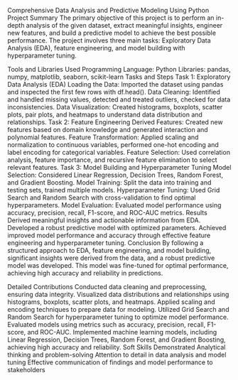 Comprehensive Data Analysis and Predictive Modeling Using Python
Project Summary
The primary objective of this project is to perform an in-depth analysis of the given dataset, extract meaningful insights, engineer new features, and build a predictive model to achieve the best possible performance. The project involves three main tasks: Exploratory Data Analysis (EDA), feature engineering, and model building with hyperparameter tuning.

Tools and Libraries Used
Programming Language: Python
Libraries: pandas, numpy, matplotlib, seaborn, scikit-learn
Tasks and Steps
Task 1: Exploratory Data Analysis (EDA)
Loading the Data: Imported the dataset using pandas and inspected the first few rows with df.head().
Data Cleaning: Identified and handled missing values, detected and treated outliers, checked for data inconsistencies.
Data Visualization: Created histograms, boxplots, scatter plots, pair plots, and heatmaps to understand data distribution and relationships.
Task 2: Feature Engineering
Derived Features: Created new features based on domain knowledge and generated interaction and polynomial features.
Feature Transformation: Applied scaling and normalization to continuous variables, performed one-hot encoding and label encoding for categorical variables.
Feature Selection: Used correlation analysis, feature importance, and recursive feature elimination to select relevant features.
Task 3: Model Building and Hyperparameter Tuning
Model Selection: Considered Linear Regression, Decision Trees, Random Forest, and Gradient Boosting.
Model Training: Split the data into training and testing sets, trained multiple models.
Hyperparameter Tuning: Used Grid Search and Random Search with cross-validation to find optimal hyperparameters.
Model Evaluation: Evaluated model performance using accuracy, precision, recall, F1-score, and ROC-AUC metrics.
Results
Derived meaningful insights and actionable information from EDA.
Developed a robust predictive model with optimized parameters.
Achieved improved model performance and accuracy through effective feature engineering and hyperparameter tuning.
Conclusion
By following a structured approach to EDA, feature engineering, and model building, significant insights were derived from the data, and a robust predictive model was developed. This model was fine-tuned for optimal performance, achieving high accuracy and reliability in predictions.

Detailed Contributions
Conducted data cleaning and preprocessing, ensuring data integrity.
Visualized data distributions and relationships using histograms, boxplots, scatter plots, and heatmaps.
Applied scaling and encoding techniques to prepare data for modeling.
Utilized Grid Search and Random Search for hyperparameter tuning to optimize model performance.
Evaluated models using metrics such as accuracy, precision, recall, F1-score, and ROC-AUC.
Implemented machine learning models, including Linear Regression, Decision Trees, Random Forest, and Gradient Boosting, achieving high accuracy and reliability.
Soft Skills Demonstrated
Analytical thinking and problem-solving
Attention to detail in data analysis and model tuning
Effective communication of findings and model performance to stakeholders
